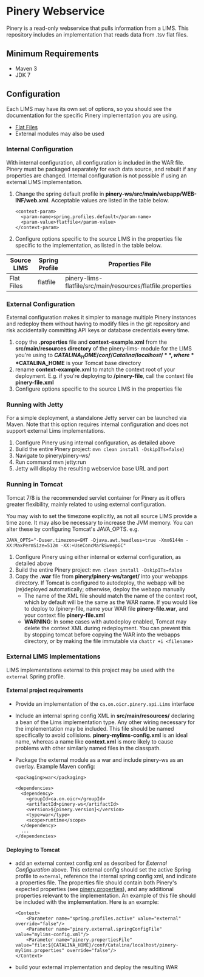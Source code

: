 # Pinery Webservice

Pinery is a read-only webservice that pulls information from a LIMS. This repository includes
an implementation that reads data from .tsv flat files.

## Minimum Requirements

* Maven 3
* JDK 7

## Configuration

Each LIMS may have its own set of options, so you should see the documentation
for the specific Pinery implementation you are using.

* [Flat Files](../pinery-lims-flatfile)
* External modules may also be used

### Internal Configuration

With internal configuration, all configuration is included in the WAR file. Pinery must be packaged
separately for each data source, and rebuilt if any properties are changed. Internal configuration
is not possible if using an external LIMS implementation.

1. Change the spring default profile in **pinery-ws/src/main/webapp/WEB-INF/web.xml**. Acceptable
values are listed in the table below.

    ```
    <context-param>
      <param-name>spring.profiles.default</param-name>
      <param-value>flatfile</param-value>
    </context-param>
    ```

2. Configure options specific to the source LIMS in the properties file specific to the implementation,
as listed in the table below.

| Source LIMS | Spring Profile | Properties File |
| ----------- | -------------- | --------------- |
| Flat Files | flatfile | pinery-lims-flatfile/src/main/resources/flatfile.properties |

### External Configuration

External configuration makes it simpler to manage multiple Pinery instances and redeploy them without
having to modify files in the git repository and risk accidentally committing API keys or database
credentials every time.

1. copy the **.properties** file and **context-example.xml** from the **src/main/resources directory**
of the pinery-lims-<LIMS> module for the LIMS you're using to **$CATALINA_HOME/conf/Catalina/localhost/**,
where **$CATALINA_HOME** is your Tomcat base directory
2. rename **context-example.xml** to match the context root of your deployment. E.g. if you're
deploying to **/pinery-file**, call the context file **pinery-file.xml**
3. Configure options specific to the source LIMS in the properties file

### Running with Jetty

For a simple deployment, a standalone Jetty server can be launched via Maven. Note that this
option requires internal configuration and does not support external Lims implementations.

1. Configure Pinery using internal configuration, as detailed above
2. Build the entire Pinery project: `mvn clean install -DskipITs=false`)
3. Navigate to pinery/pinery-ws/
4. Run command mvn jetty:run
5. Jetty will display the resulting webservice base URL and port

### Running in Tomcat

Tomcat 7/8 is the recommended servlet container for Pinery as it offers greater flexibility, mainly
related to using external configuration.

You may wish to set the timezone explicitly, as not all source LIMS provide a time zone. It may also
be necessary to increase the JVM memory. You can alter these by configuring Tomcat's JAVA_OPTS. e.g.

```
JAVA_OPTS="-Duser.timezone=GMT -Djava.awt.headless=true -Xmx6144m -XX:MaxPermSize=512m -XX:+UseConcMarkSweepGC"
```

1. Configure Pinery using either internal or external configuration, as detailed above
2. Build the entire Pinery project: `mvn clean install -DskipITs=false`
3. Copy the **.war** file from **pinery/pinery-ws/target/** into your webapps directory. If Tomcat is
configured to autodeploy, the webapp will be (re)deployed automatically; otherwise, deploy the webapp manually
   * The name of the XML file should match the name of the context root, which by default will be the same
   as the WAR name. If you would like to deploy to /pinery-file, name your WAR file **pinery-file.war**, and your
   context file **pinery-file.xml**
   * **WARNING**: In some cases with autodeploy enabled, Tomcat may delete the context XML during redeployment.
   You can prevent this by stopping tomcat before copying the WAR into the webapps directory, or by making the
   file immutable via `chattr +i <filename>`

### External LIMS Implementations

LIMS implementations external to this project may be used with the `external` Spring profile.

#### External project requirements

* Provide an implementation of the `ca.on.oicr.pinery.api.Lims` interface
* Include an internal spring config XML in **src/main/resources/** declaring a bean of the Lims
implementation type. Any other wiring necessary for the implementation may be included. This file should
be named specifically to avoid collisions. **pinery-mylims-config.xml** is an ideal name, whereas
a name like **context.xml** is more likely to cause problems with other similarly named files in the
classpath.
* Package the external module as a war and include pinery-ws as an overlay. Example Maven config:

    ```
    <packaging>war</packaging>
    
    <dependencies>
      <dependency>
        <groupId>ca.on.oicr</groupId>
        <artifactId>pinery-ws</artifactId>
        <version>${pinery.version}</version>
        <type>war</type>
        <scope>runtime</scope>
      </dependency>
      ...
    </dependencies>
    ```

#### Deploying to Tomcat

* add an external context config xml as described for _External Configuration_ above. This external
  config should set the active Spring profile to `external`, reference the internal spring config xml,
  and indicate a properties file. The properties file should contain both Pinery's expected properties
  (see [pinery.properties](src/main/resources/pinery.properties)), and any additional properties relevant
  to the implementation. An example of this file should be included with the implementation. Here is an
  example:

    ```
    <Context>
        <Parameter name="spring.profiles.active" value="external" override="false"/>
        <Parameter name="pinery.external.springConfigFile" value="mylims-config.xml"/>
        <Parameter name="pinery.propertiesFile" value="file:${CATALINA_HOME}/conf/Catalina/localhost/pinery-mylims.properties" override="false"/>
    </Context>
    ```
* build your external implementation and deploy the resulting WAR
